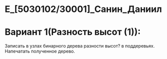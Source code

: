 # E_[5030102/30001]_Санин_Даниил
# Вариант 1(Разность высот (1)):
Записать в узлах бинарного дерева разности выcот? в поддеревьях. Напечатать полученное дерево.